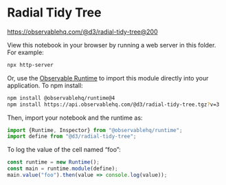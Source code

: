 # Radial Tidy Tree

https://observablehq.com/@d3/radial-tidy-tree@200

View this notebook in your browser by running a web server in this folder. For
example:

~~~sh
npx http-server
~~~

Or, use the [Observable Runtime](https://github.com/observablehq/runtime) to
import this module directly into your application. To npm install:

~~~sh
npm install @observablehq/runtime@4
npm install https://api.observablehq.com/@d3/radial-tidy-tree.tgz?v=3
~~~

Then, import your notebook and the runtime as:

~~~js
import {Runtime, Inspector} from "@observablehq/runtime";
import define from "@d3/radial-tidy-tree";
~~~

To log the value of the cell named “foo”:

~~~js
const runtime = new Runtime();
const main = runtime.module(define);
main.value("foo").then(value => console.log(value));
~~~
